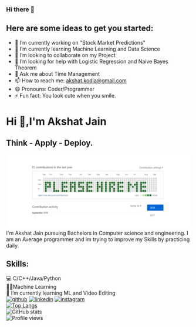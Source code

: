 ### Hi there 👋

<!--
**akshatprogrammer/akshatprogrammer** is a ✨ _special_ ✨ repository because its `README.md` (this file) appears on your GitHub profile.
-->
## Here are some ideas to get you started:

- 🔭 I’m currently working on "Stock Market Predictions"
- 🌱 I’m currently learning Machine Learning and Data Science
- 👯 I’m looking to collaborate on my Project
- 🤔 I’m looking for help with Logistic Regression and Naive Bayes Theorem 
- 💬 Ask me about Time Management 
- 📫 How to reach me: akshat.kodia@gmail.com
- 😄 Pronouns: Coder/Programmer
- ⚡ Fun fact: You look cute when you smile.


# Hi  👋,I'm Akshat Jain
## Think - Apply - Deploy.
![](https://github.com/akshatprogrammer/akshatprogrammer/blob/main/hqculc19byl11.jpg)
I'm Akshat Jain pursuing Bachelors in Computer science and engineering. I am an Average programmer and im trying to improve my Skills by practicing daily. </br>

## Skills:
💻 C/C++/Java/Python </br>
👨‍💻Machine Learning</br>
🎯 I’m currently learning ML and Video Editing </br>
[<img src='https://cdn.jsdelivr.net/npm/simple-icons@3.0.1/icons/github.svg' alt='github' height='40'>](https://github.com/akshatprogrammer)  [<img src='https://cdn.jsdelivr.net/npm/simple-icons@3.0.1/icons/linkedin.svg' alt='linkedin' height='40'>](https://www.linkedin.com/in/akshatjaingeu/)  [<img src='https://cdn.jsdelivr.net/npm/simple-icons@3.0.1/icons/instagram.svg' alt='instagram' height='40'>](https://www.instagram.com/jjainakshat/)  </br>
[![Top Langs](https://github-readme-stats.vercel.app/api/top-langs/?username=akshatprogrammer)](https://github.com/anuraghazra/github-readme-stats)</br>
![GitHub stats](https://github-readme-stats.vercel.app/api?username=akshatprogrammer&show_icons=true)  </br>
![Profile views](https://gpvc.arturio.dev/akshatprogrammer)</br>
